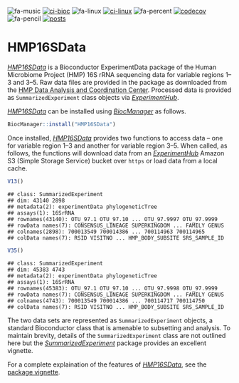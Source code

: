 ![fa-music](https://tinyurl.com/ybhw6acv)
[![ci-bioc](https://tinyurl.com/yc58tygg)](https://tinyurl.com/ybfcpt7k)
![fa-linux](https://tinyurl.com/yadaat78)
[![ci-linux](https://tinyurl.com/y7wya2kf)](https://tinyurl.com/ybau2brs)
![fa-percent](https://tinyurl.com/yapva7bd)
[![codecov](https://tinyurl.com/ybz2mbgr)](https://tinyurl.com/yaym7qav)
![fa-pencil](https://tinyurl.com/y8ceycee)
[![posts](https://tinyurl.com/ybgst9we)](https://tinyurl.com/yd3p9xh8)

# HMP16SData

*[HMP16SData](http://bioconductor.org/packages/HMP16SData)* is a Bioconductor
ExperimentData package of the Human Microbiome Project (HMP) 16S rRNA sequencing
data for variable regions 1–3 and 3–5. Raw data files are provided in the
package as downloaded from the
[HMP Data Analysis and Coordination Center](https://tinyurl.com/y7ev836z).
Processed data is provided as `SummarizedExperiment` class objects via
*[ExperimentHub](http://bioconductor.org/packages/ExperimentHub)*.

*[HMP16SData](http://bioconductor.org/packages/HMP16SData)* can be installed
using *[BiocManager](https://cran.r-project.org/package=BiocManager)* as
follows.

```r
BiocManager::install("HMP16SData")
```

Once installed, *[HMP16SData](http://bioconductor.org/packages/HMP16SData)*
provides two functions to access data – one for variable region 1–3 and another
for variable region 3–5. When called, as follows, the functions will download
data from an *[ExperimentHub](http://bioconductor.org/packages/ExperimentHub)*
Amazon S3 (Simple Storage Service) bucket over `https` or load data from a local
cache.

```r
V13()
```

```
## class: SummarizedExperiment
## dim: 43140 2898
## metadata(2): experimentData phylogeneticTree
## assays(1): 16SrRNA
## rownames(43140): OTU_97.1 OTU_97.10 ... OTU_97.9997 OTU_97.9999
## rowData names(7): CONSENSUS_LINEAGE SUPERKINGDOM ... FAMILY GENUS
## colnames(2898): 700013549 700014386 ... 700114963 700114965
## colData names(7): RSID VISITNO ... HMP_BODY_SUBSITE SRS_SAMPLE_ID
```

```r
V35()
```

```
## class: SummarizedExperiment
## dim: 45383 4743
## metadata(2): experimentData phylogeneticTree
## assays(1): 16SrRNA
## rownames(45383): OTU_97.1 OTU_97.10 ... OTU_97.9998 OTU_97.9999
## rowData names(7): CONSENSUS_LINEAGE SUPERKINGDOM ... FAMILY GENUS
## colnames(4743): 700013549 700014386 ... 700114717 700114750
## colData names(7): RSID VISITNO ... HMP_BODY_SUBSITE SRS_SAMPLE_ID
```

The two data sets are represented as `SummarizedExperiment` objects, a standard
Bioconductor class that is amenable to subsetting and analysis. To maintain
brevity, details of the `SummarizedExperiment` class are not outlined here but
the
*[SummarizedExperiment](http://bioconductor.org/packages/SummarizedExperiment)*
package provides an excellent vignette.

For a complete explaination of the features of
*[HMP16SData](http://bioconductor.org/packages/HMP16SData)*, see the
[package vignette](https://tinyurl.com/yaob5n77).
